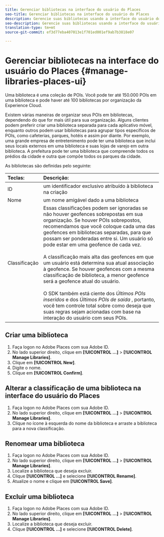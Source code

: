 ```yaml
---
title: Gerenciar bibliotecas na interface do usuário do Places
seo-title: Gerenciar bibliotecas na interface do usuário do Places
description: Gerencie suas bibliotecas usando a interface do usuário do Places.
seo-description: Gerencie suas bibliotecas usando a interface do usuário do Places.
translation-type: tm+mt
source-git-commit: ef3d77eba407013e1f701ed001ef9ab7b3818e07

---
```



# Gerenciar bibliotecas na interface do usuário do Places {#manage-libraries-places-ui}

Uma biblioteca é uma coleção de POIs. Você pode ter até 150.000 POIs em uma biblioteca e pode haver até 100 bibliotecas por organização da Experience Cloud.

Existem várias maneiras de organizar seus POIs em bibliotecas, dependendo do que for mais útil para sua organização. Alguns clientes podem preferir criar uma biblioteca separada para cada aplicativo móvel, enquanto outros podem usar bibliotecas para agrupar tipos específicos de POIs, como cafeterias, parques, hotéis e assim por diante. Por exemplo, uma grande empresa de entretenimento pode ter uma biblioteca que inclui seus locais externos em uma biblioteca e suas lojas de varejo em outra biblioteca. A prefeitura pode ter uma biblioteca que compreende todos os prédios da cidade e outra que compõe todos os parques da cidade.

As bibliotecas são definidas pelo seguinte:

| Teclas: | Descrição: |
| :--- | :--- |
| ID | um identificador exclusivo atribuído à biblioteca na criação |
| Nome | um nome amigável dado a uma biblioteca |
| Classificação | Essas classificações podem ser ignoradas se não houver geofences sobrepostas em sua organização. Se houver POIs sobrepostos, recomendamos que você coloque cada uma das geofences em bibliotecas separadas, para que possam ser ponderadas entre si. Um usuário só pode estar em uma geofence de cada vez. <br><br>A classificação mais alta das geofences em que um usuário está determina sua atual associação à geofence. Se houver geofences com a mesma classificação de biblioteca, a menor geofence será a geofence atual do usuário. <br><br>O SDK também está ciente dos *Últimos POIs inseridos* e dos *Últimos POIs de saída* , portanto, você tem controle total sobre como deseja que suas regras sejam acionadas com base na interação do usuário com seus POIs. |

## Criar uma biblioteca

1. Faça logon no Adobe Places com sua Adobe ID.
2. No lado superior direito, clique em **[!UICONTROL ...]** &gt; **[!UICONTROL Manage Libraries]**.
3. Clique em **[!UICONTROL New]**.
4. Digite o nome.
5. Clique em **[!UICONTROL Confirm]**.

## Alterar a classificação de uma biblioteca na interface do usuário do Places

1. Faça logon no Adobe Places com sua Adobe ID.
2. No lado superior direito, clique em **[!UICONTROL ...]** &gt; **[!UICONTROL Manage Libraries]**.
3. Clique no ícone à esquerda do nome da biblioteca e arraste a biblioteca para a nova classificação.

## Renomear uma biblioteca

1. Faça logon no Adobe Places com sua Adobe ID.
2. No lado superior direito, clique em **[!UICONTROL ...]** &gt; **[!UICONTROL Manage Libraries]**.
3. Localize a biblioteca que deseja excluir.
4. Clique **[!UICONTROL ...]** e selecione **[!UICONTROL Rename]**.
5. Atualize o nome e clique em **[!UICONTROL Save]**.

## Excluir uma biblioteca

1. Faça logon no Adobe Places com sua Adobe ID.
2. No lado superior direito, clique em **[!UICONTROL ...]** &gt; **[!UICONTROL Manage Libraries]**.
3. Localize a biblioteca que deseja excluir.
4. Clique **[!UICONTROL ...]** e selecione **[!UICONTROL Delete]**.


